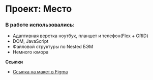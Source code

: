 # Проект: Место

### В работе использовались:

* Адаптивная верстка ноутбук, планшет и телефон(Flex + GRID)
* DOM, JavaScript
* Файловой структуры по Nested БЭМ
* Немного юмора

**Ссылки**

* [Ссылка на макет в Figma](https://www.figma.com/file/2cn9N9jSkmxD84oJik7xL7/JavaScript.-Sprint-4?node-id=0%3A1)
